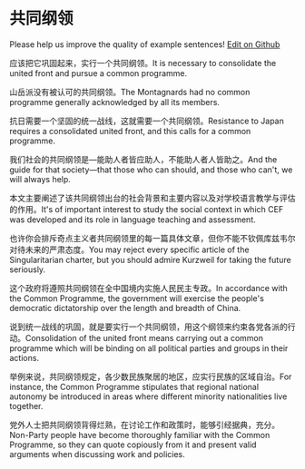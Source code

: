 # 共同纲领

Please help us improve the quality of example sentences! [Edit on Github](https://github.com/jiyushe/jiyu-example-sentence-source/blob/main/chinese/gongtonggangling.md)

<p><span class="chinese">应该把它巩固起来，实行一个共同纲领。</span><span class="english">It is necessary to consolidate the united front and pursue a common programme.</span></p>

<p><span class="chinese">山岳派没有被认可的共同纲领。</span><span class="english">The Montagnards had no common programme generally acknowledged by all its members.</span></p>

<p><span class="chinese">抗日需要一个坚固的统一战线，这就需要一个共同纲领。</span><span class="english">Resistance to Japan requires a consolidated united front, and this calls for a common programme.</span></p>

<p><span class="chinese">我们社会的共同纲领是—能助人者皆应助人，不能助人者人皆助之。</span><span class="english">And the guide for that society—that those who can should, and those who can't, we will always help.</span></p>

<p><span class="chinese">本文主要阐述了该共同纲领出台的社会背景和主要内容以及对学校语言教学与评估的作用。</span><span class="english">It's of important interest to study the social context in which CEF was developed and its role in language teaching and assessment.</span></p>

<p><span class="chinese">也许你会排斥奇点主义者共同纲领里的每一篇具体文章，但你不能不钦佩库兹韦尔对待未来的严肃态度。</span><span class="english">You may reject every specific article of the Singularitarian charter, but you should admire Kurzweil for taking the future seriously.</span></p>

<p><span class="chinese">这个政府将遵照共同纲领在全中国境内实施人民民主专政。</span><span class="english">In accordance with the Common Programme, the government will exercise the people's democratic dictatorship over the length and breadth of China.</span></p>

<p><span class="chinese">说到统一战线的巩固，就是要实行一个共同纲领，用这个纲领来约束各党各派的行动。</span><span class="english">Consolidation of the united front means carrying out a common programme which will be binding on all political parties and groups in their actions.</span></p>

<p><span class="chinese">举例来说，共同纲领规定，各少数民族聚居的地区，应实行民族的区域自治。</span><span class="english">For instance, the Common Programme stipulates that regional national autonomy be introduced in areas where different minority nationalities live together.</span></p>

<p><span class="chinese">党外人士把共同纲领背得烂熟，在讨论工作和政策时，能够引经据典，充分。</span><span class="english">Non-Party people have become thoroughly familiar with the Common Programme, so they can quote copiously from it and present valid arguments when discussing work and policies.</span></p>

